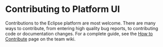 Contributing to Platform UI
===================

Contributions to the Eclipse platform are most welcome. There are many ways to contribute, 
from entering high quality bug reports, to contributing code or documentation changes. 
For a complete guide, see the [How to Contribute][1] page on the team wiki.

[1]: http://wiki.eclipse.org/Platform_UI/How_to_Contribute
